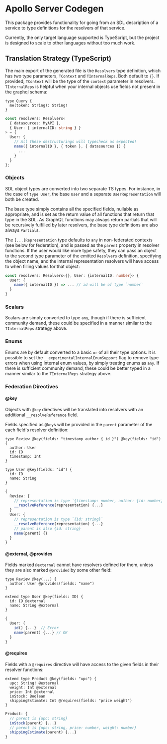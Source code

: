 # Apollo Server Codegen

This package provides functionality for going from an SDL description of a service to type definitions for the resolvers of that service.

Currently, the only target language supported is TypeScript, but the project is designed to scale to other languages without too much work.

## Translation Strategy (TypeScript)

The main export of the generated file is the `Resolvers` type definition, which has two type parameters, `TContext` and `TInternalReps`. Both default to `{}`. If provided, `TContext` will be the type of the `context` parameter in resolvers. `TInternalReps` is helpful when your internal objects use fields not present in the graphql schema:

```gql
type Query {
  me(token: String): String!
}
```

```ts
const resolvers: Resolvers<
  { datasources: MyAPI },
  { User: { internalID: string } }
> = {
  User: {
    // All these destructurings will typecheck as expected!
    name({ internalID }, { token }, { datasources }) {
      ...
    }
  }
};
```

### Objects

SDL object types are converted into two separate TS types. For instance, in the case of `type User`, the base `User` and a separate `UserRepresentation` will both be created.

The base type simply contains all the specified fields, nullable as appropriate, and is set as the return value of all functions that return that type in the SDL. As GraphQL functions may always return partials that will be recursively fulfilled by later resolvers, the base type definitions are also always `Partial`s.

The `[...]Representation` type defaults to `any` in non-federated contexts (see below for federation), and is passed as the `parent` property in resolver functions. If the user would like more type safety, they can pass an object to the second type parameter of the emitted `Resolvers` definition, specifying the object name, and the internal representation resolvers will have access to when filling values for that object:

```ts
const resolvers: Resolvers<{}, User: {internalID: number}> {
  User: {
    name({ internalID }) => ... // id will be of type `number`
  }
}
```

### Scalars

Scalars are simply converted to type `any`, though if there is sufficient community demand, these could be specified in a manner similar to the `TInternalReps` strategy above.

### Enums

Enums are by default converted to a basic `or` of all their type options. It is possible to set the `__experimentalInternalEnumSupport` flag to remove type errors when using internal enum values, by simply treating enums as `any`. If there is sufficient community demand, these could be better typed in a manner similar to the `TInternalReps` strategy above.

### Federation Directives

#### @key

Objects with `@key` directives will be translated into resolvers with an additional `__resolveReference` field.

Fields specified as `@key`s will be provided in the `parent` parameter of the each field's resolver definition:

```gql
type Review @key(fields: "timestamp author { id }") @key(fields: "id") {
  author: User
  id: ID
  timestamp: Int
}

type User @key(fields: "id") {
  id: ID
  name: String
}
```

```ts
{
  Review: {
    // representation is type `{timestamp: number, author: {id: number}} | {id: string}`
    __resolveReference(representation) {...}
  }
  User: {
    // representation is type `{id: string}`
    __resolveReference(representation) {...}
    // parent is also {id: string}
    name(parent) {}
  }
}
```

#### @external, @provides

Fields marked `@external` cannot have resolvers defined for them, unless they are also marked `@provided` by some other field:

```gql
type Review @key(...) {
  author: User @provides(fields: "name")
}

extend type User @key(fields: ID) {
  id: ID @external
  name: String @external
}
```

```ts
{
  User: {
    id() {...}  // Error
    name(parent) {...} // OK
  }
}
```

#### @requires

Fields with a `@requires` directive will have access to the given fields in their resolver functions:

```gql
extend type Product @key(fields: "upc") {
  upc: String! @external
  weight: Int @external
  price: Int @external
  inStock: Boolean
  shippingEstimate: Int @requires(fields: "price weight")
}
```

```ts
Product: {
  // parent is {upc: string}
  inStock(parent) {...}
  // parent is {upc: string, price: number, weight: number}
  shippingEstimate(parent) {...}
}
```
